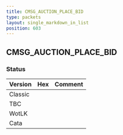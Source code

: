 ```yaml
---
title: CMSG_AUCTION_PLACE_BID
type: packets
layout: single_markdown_in_list
position: 603
---
```


## CMSG_AUCTION_PLACE_BID

### Status

Version | Hex | Comment
---------- | ---------- | ---------- 
Classic |  |  
TBC |  |  
WotLK |  |  
Cata |  |  

